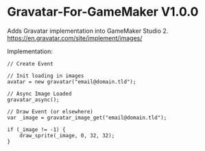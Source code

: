 # Gravatar-For-GameMaker V1.0.0

Adds Gravatar implementation into GameMaker Studio 2.
https://en.gravatar.com/site/implement/images/

Implementation:
```gml
// Create Event

// Init loading in images
avatar = new gravatar("email@domain.tld");

// Async Image Loaded
gravatar_async();

// Draw Event (or elsewhere)
var _image = gravatar_image_get("email@domain.tld");

if (_image != -1) {
	draw_sprite(_image, 0, 32, 32);	
}
```
